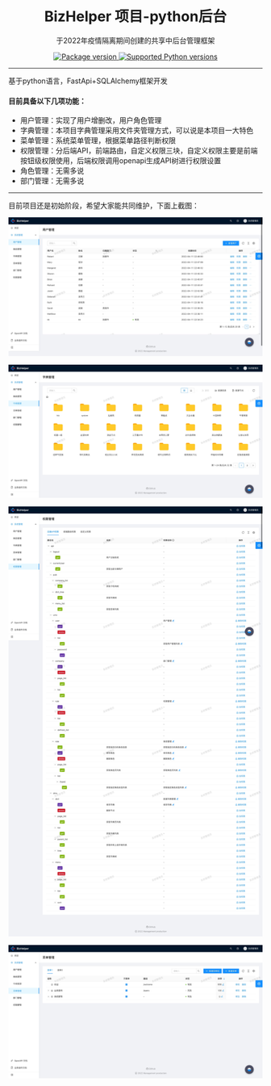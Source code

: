 # <center>BizHelper 项目-python后台</center>
<center>于2022年疫情隔离期间创建的共享中后台管理框架</center>
<p align="center">
<a href="https://pypi.org/project/fastapi" target="_blank">
    <img src="https://img.shields.io/pypi/v/fastapi?color=%2334D058&label=pypi%20package" alt="Package version">
</a>
<a href="https://pypi.org/project/fastapi" target="_blank">
    <img src="https://img.shields.io/pypi/pyversions/fastapi.svg?color=%2334D058" alt="Supported Python versions">
</a></p>

----

基于python语言，FastApi+SQLAlchemy框架开发

#### 目前具备以下几项功能：

* 用户管理：实现了用户增删改，用户角色管理
* 字典管理：本项目字典管理采用文件夹管理方式，可以说是本项目一大特色
* 菜单管理：系统菜单管理，根据菜单路径判断权限
* 权限管理：分后端API，前端路由，自定义权限三块，自定义权限主要是前端按钮级权限使用，后端权限调用openapi生成API树进行权限设置
* 角色管理：无需多说
* 部门管理：无需多说

----

目前项目还是初始阶段，希望大家能共同维护，下面上截图：

![user.jpeg](./image/user.jpeg "用户管理")

![dict.jpeg](./image/dict.jpeg "字典管理")

![rule.jpg](./image/rule.jpeg "权限管理")

![menu.jpeg](./image/menu.jpeg "菜单管理")

